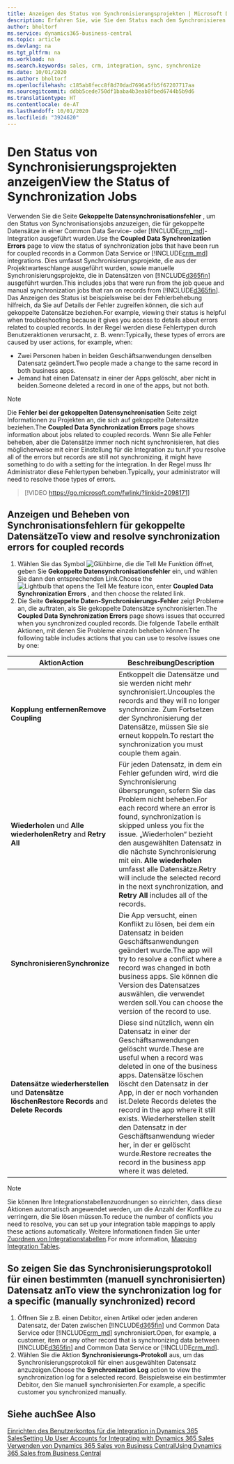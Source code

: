 ```yaml
---
title: Anzeigen des Status von Synchronisierungsprojekten | Microsoft Docs
description: Erfahren Sie, wie Sie den Status nach dem Synchronisieren gekoppelter Datensätze anzeigen.
author: bholtorf
ms.service: dynamics365-business-central
ms.topic: article
ms.devlang: na
ms.tgt_pltfrm: na
ms.workload: na
ms.search.keywords: sales, crm, integration, sync, synchronize
ms.date: 10/01/2020
ms.author: bholtorf
ms.openlocfilehash: c185ab8fecc8f8d70dad7696a5fb5f67207717aa
ms.sourcegitcommit: ddbb5cede750df1baba4b3eab8fbed6744b5b9d6
ms.translationtype: HT
ms.contentlocale: de-AT
ms.lasthandoff: 10/01/2020
ms.locfileid: "3924620"
---
```

# <a name="view-the-status-of-synchronization-jobs"></a><span data-ttu-id="be1bc-103">Den Status von Synchronisierungsprojekten anzeigen</span><span class="sxs-lookup"><span data-stu-id="be1bc-103">View the Status of Synchronization Jobs</span></span>
<span data-ttu-id="be1bc-104">Verwenden Sie die Seite **Gekoppelte Datensynchronisationsfehler** , um den Status von Synchronisationsjobs anzuzeigen, die für gekoppelte Datensätze in einer Common Data Service- oder [!INCLUDE[crm_md](includes/crm_md.md)]-Integration ausgeführt wurden.</span><span class="sxs-lookup"><span data-stu-id="be1bc-104">Use the **Coupled Data Synchronization Errors** page to view the status of synchronization jobs that have been run for coupled records in a Common Data Service or [!INCLUDE[crm_md](includes/crm_md.md)] integrations.</span></span> <span data-ttu-id="be1bc-105">Dies umfasst Synchronisierungsprojekte, die aus der Projektwarteschlange ausgeführt wurden, sowie manuelle Synchronisierungsprojekte, die in Datensätzen von [!INCLUDE[d365fin](includes/d365fin_md.md)] ausgeführt wurden.</span><span class="sxs-lookup"><span data-stu-id="be1bc-105">This includes jobs that were run from the job queue and manual synchronization jobs that ran on records from [!INCLUDE[d365fin](includes/d365fin_md.md)].</span></span> <span data-ttu-id="be1bc-106">Das Anzeigen des Status ist beispielsweise bei der Fehlerbehebung hilfreich, da Sie auf Details der Fehler zugreifen können, die sich auf gekoppelte Datensätze beziehen.</span><span class="sxs-lookup"><span data-stu-id="be1bc-106">For example, viewing their status is helpful when troubleshooting because it gives you access to details about errors related to coupled records.</span></span> <span data-ttu-id="be1bc-107">In der Regel werden diese Fehlertypen durch Benutzeraktionen verursacht, z. B. wenn:</span><span class="sxs-lookup"><span data-stu-id="be1bc-107">Typically, these types of errors are caused by user actions, for example, when:</span></span>  

* <span data-ttu-id="be1bc-108">Zwei Personen haben in beiden Geschäftsanwendungen denselben Datensatz geändert.</span><span class="sxs-lookup"><span data-stu-id="be1bc-108">Two people made a change to the same record in both business apps.</span></span>
* <span data-ttu-id="be1bc-109">Jemand hat einen Datensatz in einer der Apps gelöscht, aber nicht in beiden.</span><span class="sxs-lookup"><span data-stu-id="be1bc-109">Someone deleted a record in one of the apps, but not both.</span></span>

> [!Note]
> <span data-ttu-id="be1bc-110">Die **Fehler bei der gekoppelten Datensynchronisation** Seite zeigt Informationen zu Projekten an, die sich auf gekoppelte Datensätze beziehen.</span><span class="sxs-lookup"><span data-stu-id="be1bc-110">The **Coupled Data Synchronization Errors** page shows information about jobs related to coupled records.</span></span> <span data-ttu-id="be1bc-111">Wenn Sie alle Fehler beheben, aber die Datensätze immer noch nicht synchronisieren, hat dies möglicherweise mit einer Einstellung für die Integration zu tun.</span><span class="sxs-lookup"><span data-stu-id="be1bc-111">If you resolve all of the errors but records are still not synchronizing, it might have something to do with a setting for the integration.</span></span> <span data-ttu-id="be1bc-112">In der Regel muss Ihr Administrator diese Fehlertypen beheben.</span><span class="sxs-lookup"><span data-stu-id="be1bc-112">Typically, your administrator will need to resolve those types of errors.</span></span>   

> [!VIDEO https://go.microsoft.com/fwlink/?linkid=2098171]

## <a name="to-view-and-resolve-synchronization-errors-for-coupled-records"></a><span data-ttu-id="be1bc-113">Anzeigen und Beheben von Synchronisationsfehlern für gekoppelte Datensätze</span><span class="sxs-lookup"><span data-stu-id="be1bc-113">To view and resolve synchronization errors for coupled records</span></span>
1. <span data-ttu-id="be1bc-114">Wählen Sie das Symbol ![Glühbirne, die die Tell Me Funktion öffnet](media/ui-search/search_small.png "Tell Me-Funktion"), geben Sie **Gekoppelte Datensynchronisationsfehler** ein, und wählen Sie dann den entsprechenden Link.</span><span class="sxs-lookup"><span data-stu-id="be1bc-114">Choose the ![Lightbulb that opens the Tell Me feature](media/ui-search/search_small.png "Tell me what you want to do") icon, enter **Coupled Data Synchronization Errors** , and then choose the related link.</span></span>
2. <span data-ttu-id="be1bc-115">Die Seite **Gekoppelte Daten-Synchronisierungs-Fehler** zeigt Probleme an, die auftraten, als Sie gekoppelte Datensätze synchronisierten.</span><span class="sxs-lookup"><span data-stu-id="be1bc-115">The **Coupled Data Synchronization Errors** page shows issues that occurred when you synchronized coupled records.</span></span> <span data-ttu-id="be1bc-116">Die folgende Tabelle enthält Aktionen, mit denen Sie Probleme einzeln beheben können:</span><span class="sxs-lookup"><span data-stu-id="be1bc-116">The following table includes actions that you can use to resolve issues one by one:</span></span>

|<span data-ttu-id="be1bc-117">Aktion</span><span class="sxs-lookup"><span data-stu-id="be1bc-117">Action</span></span>|<span data-ttu-id="be1bc-118">Beschreibung</span><span class="sxs-lookup"><span data-stu-id="be1bc-118">Description</span></span>|
|----|----|
|<span data-ttu-id="be1bc-119">**Kopplung entfernen**</span><span class="sxs-lookup"><span data-stu-id="be1bc-119">**Remove Coupling**</span></span>|<span data-ttu-id="be1bc-120">Entkoppelt die Datensätze und sie werden nicht mehr synchronisiert.</span><span class="sxs-lookup"><span data-stu-id="be1bc-120">Uncouples the records and they will no longer synchronize.</span></span> <span data-ttu-id="be1bc-121">Zum Fortsetzen der Synchronisierung der Datensätze, müssen Sie sie erneut koppeln.</span><span class="sxs-lookup"><span data-stu-id="be1bc-121">To restart the synchronization you must couple them again.</span></span> |
|<span data-ttu-id="be1bc-122">**Wiederholen** und **Alle wiederholen**</span><span class="sxs-lookup"><span data-stu-id="be1bc-122">**Retry** and **Retry All**</span></span>|<span data-ttu-id="be1bc-123">Für jeden Datensatz, in dem ein Fehler gefunden wird, wird die Synchronisierung übersprungen, sofern Sie das Problem nicht beheben.</span><span class="sxs-lookup"><span data-stu-id="be1bc-123">For each record where an error is found, synchronization is skipped unless you fix the issue.</span></span> <span data-ttu-id="be1bc-124">„Wiederholen“ bezieht den ausgewählten Datensatz in die nächste Synchronisierung mit ein. **Alle wiederholen** umfasst alle Datensätze.</span><span class="sxs-lookup"><span data-stu-id="be1bc-124">Retry will include the selected record in the next synchronization, and **Retry All** includes all of the records.</span></span>|
|<span data-ttu-id="be1bc-125">**Synchronisieren**</span><span class="sxs-lookup"><span data-stu-id="be1bc-125">**Synchronize**</span></span>|<span data-ttu-id="be1bc-126">Die App versucht, einen Konflikt zu lösen, bei dem ein Datensatz in beiden Geschäftsanwendungen geändert wurde.</span><span class="sxs-lookup"><span data-stu-id="be1bc-126">The app will try to resolve a conflict where a record was changed in both business apps.</span></span> <span data-ttu-id="be1bc-127">Sie können die Version des Datensatzes auswählen, die verwendet werden soll.</span><span class="sxs-lookup"><span data-stu-id="be1bc-127">You can choose the version of the record to use.</span></span>|
|<span data-ttu-id="be1bc-128">**Datensätze wiederherstellen** und **Datensätze löschen**</span><span class="sxs-lookup"><span data-stu-id="be1bc-128">**Restore Records** and **Delete Records**</span></span>|<span data-ttu-id="be1bc-129">Diese sind nützlich, wenn ein Datensatz in einer der Geschäftsanwendungen gelöscht wurde.</span><span class="sxs-lookup"><span data-stu-id="be1bc-129">These are useful when a record was deleted in one of the business apps.</span></span> <span data-ttu-id="be1bc-130">Datensätze löschen löscht den Datensatz in der App, in der er noch vorhanden ist.</span><span class="sxs-lookup"><span data-stu-id="be1bc-130">Delete Records deletes the record in the app where it still exists.</span></span> <span data-ttu-id="be1bc-131">Wiederherstellen stellt den Datensatz in der Geschäftsanwendung wieder her, in der er gelöscht wurde.</span><span class="sxs-lookup"><span data-stu-id="be1bc-131">Restore recreates the record in the business app where it was deleted.</span></span>|

> [!NOTE]
> <span data-ttu-id="be1bc-132">Sie können Ihre Integrationstabellenzuordnungen so einrichten, dass diese Aktionen automatisch angewendet werden, um die Anzahl der Konflikte zu verringern, die Sie lösen müssen.</span><span class="sxs-lookup"><span data-stu-id="be1bc-132">To reduce the number of conflicts you need to resolve, you can set up your integration table mappings to apply these actions automatically.</span></span> <span data-ttu-id="be1bc-133">Weitere Informationen finden Sie unter [Zuordnen von Integrationstabellen](admin-how-to-modify-table-mappings-for-synchronization.md#mapping-integration-tables).</span><span class="sxs-lookup"><span data-stu-id="be1bc-133">For more information, [Mapping Integration Tables](admin-how-to-modify-table-mappings-for-synchronization.md#mapping-integration-tables).</span></span>

## <a name="to-view-the-synchronization-log-for-a-specific-manually-synchronized-record"></a><span data-ttu-id="be1bc-134">So zeigen Sie das Synchronisierungsprotokoll für einen bestimmten (manuell synchronisierten) Datensatz an</span><span class="sxs-lookup"><span data-stu-id="be1bc-134">To view the synchronization log for a specific (manually synchronized) record</span></span>
1. <span data-ttu-id="be1bc-135">Öffnen Sie z.B. einen Debitor, einen Artikel oder jeden anderen Datensatz, der Daten zwischen [!INCLUDE[d365fin](includes/d365fin_md.md)] und Common Data Service oder [!INCLUDE[crm_md](includes/crm_md.md)] synchronisiert.</span><span class="sxs-lookup"><span data-stu-id="be1bc-135">Open, for example, a customer, item or any other record that is synchronizing data between [!INCLUDE[d365fin](includes/d365fin_md.md)] and Common Data Service or [!INCLUDE[crm_md](includes/crm_md.md)].</span></span>
2. <span data-ttu-id="be1bc-136">Wählen Sie die Aktion **Synchronisierungs-Protokoll** aus, um das Synchronisierungsprotokoll für einen ausgewählten Datensatz anzuzeigen.</span><span class="sxs-lookup"><span data-stu-id="be1bc-136">Choose the **Synchronization Log** action to view the synchronization log for a selected record.</span></span> <span data-ttu-id="be1bc-137">Beispielsweise ein bestimmter Debitor, den Sie manuell synchronisierten.</span><span class="sxs-lookup"><span data-stu-id="be1bc-137">For example, a specific customer you synchronized manually.</span></span>

## <a name="see-also"></a><span data-ttu-id="be1bc-138">Siehe auch</span><span class="sxs-lookup"><span data-stu-id="be1bc-138">See Also</span></span>  
[<span data-ttu-id="be1bc-139">Einrichten des Benutzerkontos für die Integration in Dynamics 365 Sales</span><span class="sxs-lookup"><span data-stu-id="be1bc-139">Setting Up User Accounts for Integrating with Dynamics 365 Sales</span></span>](admin-setting-up-integration-with-dynamics-sales.md)  
[<span data-ttu-id="be1bc-140">Verwenden von Dynamics 365 Sales von Business Central</span><span class="sxs-lookup"><span data-stu-id="be1bc-140">Using Dynamics 365 Sales from Business Central</span></span>](marketing-integrate-dynamicscrm.md)
